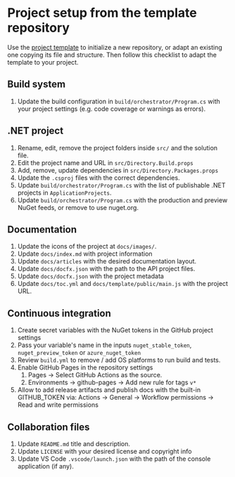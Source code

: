 # Project setup from the template repository

Use the [project template](https://github.com/pleonex/template-csharp) to
initialize a new repository, or adapt an existing one copying its file and
structure. Then follow this checklist to adapt the template to your project.

## Build system

1. Update the build configuration in `build/orchestrator/Program.cs` with your
   project settings (e.g. code coverage or warnings as errors).

## .NET project

1. Rename, edit, remove the project folders inside `src/` and the solution file.
2. Edit the project name and URL in `src/Directory.Build.props`
3. Add, remove, update dependencies in `src/Directory.Packages.props`
4. Update the `.csproj` files with the correct dependencies.
5. Update `build/orchestrator/Program.cs` with the list of publishable .NET
   projects in `ApplicationProjects`.
6. Update `build/orchestrator/Program.cs` with the production and preview NuGet
   feeds, or remove to use nuget.org.

## Documentation

1. Update the icons of the project at `docs/images/`.
2. Update `docs/index.md` with project information
3. Update `docs/articles` with the desired documentation layout.
4. Update `docs/docfx.json` with the path to the API project files.
5. Update `docs/docfx.json` with the project metadata
6. Update `docs/toc.yml` and `docs/template/public/main.js` with the project
   URL.

## Continuous integration

1. Create secret variables with the NuGet tokens in the GitHub project settings
2. Pass your variable's name in the inputs `nuget_stable_token`,
   `nuget_preview_token` or `azure_nuget_token`
3. Review `build.yml` to remove / add OS platforms to run build and tests.
4. Enable GitHub Pages in the repository settings
   1. Pages -> Select GitHub Actions as the source.
   2. Environments -> github-pages -> Add new rule for tags `v*`
5. Allow to add release artifacts and publish docs with the built-in
   GITHUB_TOKEN via: Actions -> General -> Workflow permissions -> Read and
   write permissions

## Collaboration files

1. Update `README.md` title and description.
2. Update `LICENSE` with your desired license and copyright info
3. Update VS Code `.vscode/launch.json` with the path of the console application
   (if any).
